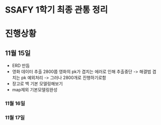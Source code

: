 # SSAFY 1학기 최종 관통 정리

# 진행상황

## 11월 15일

- ERD 만듬
- 영화 데이터 추출 2800쯤 영화의 pk가 겹치는 에러로 인해 추출중단 -> 해결법 겹치는 pk 예외처리 -> 그러나 2800개로 진행하기로함 
- 장고로 백 기본 모델링해보기
- map제외 기본모델링완성

### 11월 16일

### 11월 17일